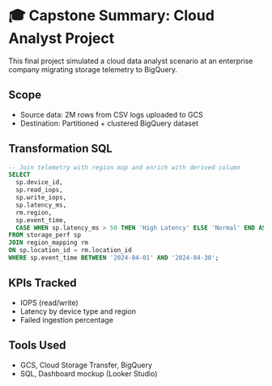 # 🎓 Capstone Summary: Cloud Analyst Project

This final project simulated a cloud data analyst scenario at an enterprise company migrating storage telemetry to BigQuery.

## Scope
- Source data: 2M rows from CSV logs uploaded to GCS
- Destination: Partitioned + clustered BigQuery dataset

## Transformation SQL
```sql
-- Join telemetry with region map and enrich with derived column
SELECT
  sp.device_id,
  sp.read_iops,
  sp.write_iops,
  sp.latency_ms,
  rm.region,
  sp.event_time,
  CASE WHEN sp.latency_ms > 50 THEN 'High Latency' ELSE 'Normal' END AS latency_flag
FROM storage_perf sp
JOIN region_mapping rm
ON sp.location_id = rm.location_id
WHERE sp.event_time BETWEEN '2024-04-01' AND '2024-04-30';
```

## KPIs Tracked
- IOPS (read/write)
- Latency by device type and region
- Failed ingestion percentage

## Tools Used
- GCS, Cloud Storage Transfer, BigQuery
- SQL, Dashboard mockup (Looker Studio)
